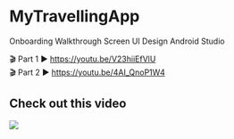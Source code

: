 # MyTravellingApp
Onboarding Walkthrough Screen UI Design Android Studio

🎬 Part 1 ► https://youtu.be/V23hiiEfVlU  
🎬 Part 2 ► https://youtu.be/4AI_QnoP1W4

## Check out this video
<a href="https://dribbble.com/shots/10035173-Modern-Travel-Holiday-App-Onboarding-Screen-UI-Design" target="_blank"><img src="https://cdn.dribbble.com/users/2132553/screenshots/10035173/media/decc156ecfe5f84ca44d2b3d37e6f051.png"/></a>

